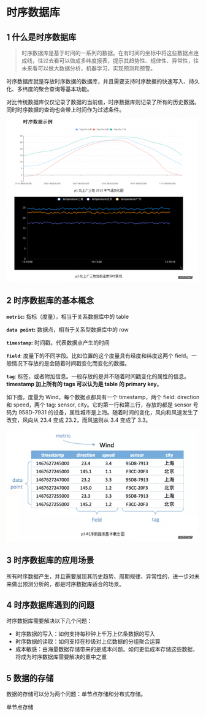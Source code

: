 # 时序数据库

## 1 什么是时序数据库

> 时序数据库是基于时间的一系列的数据。在有时间的坐标中将这些数据点连成线，往过去看可以做成多纬度报表，提示其趋势性、规律性、异常性，往未来看可以做大数据分析，机器学习，实现预测和预警。

时序数据库就是存放时序数据的数据库，并且需要支持时序数据的快速写入、持久化、多纬度的聚合查询等基本功能。

对比传统数据库仅仅记录了数据的当前值，时序数据库则记录了所有的历史数据。同时时序数据的查询也会带上时间作为过滤条件。

![](static\时序数据1.jpg)

## 2 时序数据库的基本概念

**`metric`:** 指标（度量），相当于关系数据库中的 table

**`data point`:** 数据点，相当于关系型数据库中的 row

**`timestamp`:** 时间戳，代表数据点产生的时间

**`field`**: 度量下的不同字段。比如位置的这个度量具有经度和纬度这两个 field。一般情况下存放的是会随着时间戳变化而变化的数据。

**`tag`**: 标签，或者附加信息。一般存放的是并不随着时间戳变化的属性的信息。**timestamp 加上所有的 tags 可以认为是 table 的 primary key**。

如下图，度量为 Wind，每个数据点都具有一个 timestamp，两个 field: direction 和 speed，两个 tag: sensor, city。它的第一行和第三行，存放的都是 sensor 号码为 958D-7931 的设备，属性城市是上海。随着时间的变化，风向和风速发生了改变，风向从 23.4 变成 23.2，而风速则从 3.4 变成了 3.3。

![](static\时序数据2.jpg)

## 3 时序数据库的应用场景

所有时序数据产生，并且需要展现其历史趋势、周期规律、异常性的，进一步对未来做出预测分析的，都是时序数据库适合的场景。

## 4 时序数据库遇到的问题

时序数据库需要解决以下几个问题：

- 时序数据的写入：如何支持每秒钟上千万上亿条数据的写入
- 时序数据的读取：如何支持在秒级对上亿数据的分组聚合运算
- 成本敏感：由海量数据存储带来的是成本问题。如何更低成本存储这些数据，将成为时序数据库需要解决的重中之重

## 5 数据的存储

数据的存储可以分为两个问题：单节点存储和分布式存储。

单节点存储